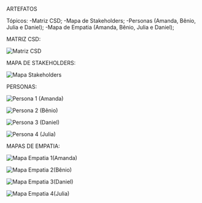 ARTEFATOS

Tópicos:
-Matriz CSD;
-Mapa de Stakeholders;
-Personas (Amanda, Bênio, Julia e Daniel);
-Mapa de Empatia (Amanda, Bênio, Julia e Daniel);



MATRIZ CSD:

![Matriz CSD](\Artefatos-imgs\Matriz-CSD.jpg)



MAPA DE STAKEHOLDERS:

![Mapa Stakeholders](\Artefatos-imgs\Mapa-Stakeholders.jpg)



PERSONAS:

![Persona 1 (Amanda)](\Artefatos-imgs\Persona-Amanda.jpg)

![Persona 2 (Bênio)](\Artefatos-imgs\Persona-Bênio.jpg)

![Persona 3 (Daniel)](\Artefatos-imgs\Persona-Daniel.jpg)

![Persona 4 (Julia)](\Artefatos-imgs\Persona-Julia.jpg)



MAPAS DE EMPATIA:

![Mapa Empatia 1(Amanda)](\Artefatos-imgs\Mapa-Empatia-Amanda.jpg)

![Mapa Empatia 2(Bênio)](\Artefatos-imgs\Mapa-Empatia-Bênio.jpg)

![Mapa Empatia 3(Daniel)](\Artefatos-imgs\Mapa-Empatia-Daniel.jpg)

![Mapa Empatia 4(Julia)](\Artefatos-imgs\Mapa-Empatia-Julia.jpg)
